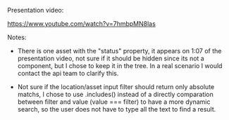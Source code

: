 Presentation video:

https://www.youtube.com/watch?v=7hmbpMN8las

Notes:

- There is one asset with the "status" property, it appears on 1:07 of the presentation video, not sure if it should be hidden since its not a component, but I chose to keep it in the tree. In a real scenario I would contact the api team to clarify this.

- Not sure if the location/asset input filter should return only absolute matchs, I chose to use .includes() instead of a directly comparation between filter and value (value === filter) to have a more dynamic search, so the user does not have to type all the text to find a result.
